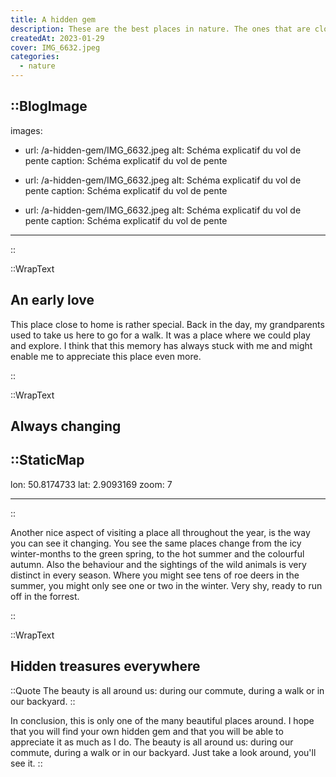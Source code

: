 ```yaml
---
title: A hidden gem
description: These are the best places in nature. The ones that are close to home. The places where you stroll on a regular evening. Where you know every little path and every tree. Where you can go to clear your mind after a long day of work and just be.  Take a look with me at some of my favourite moments in the small woods close to my home.
createdAt: 2023-01-29
cover: IMG_6632.jpeg
categories:
  - nature
---
```


<!-- prettier-ignore -->
::BlogImage
---

images:

- url: /a-hidden-gem/IMG_6632.jpeg
  alt: Schéma explicatif du vol de pente
  caption: Schéma explicatif du vol de pente

- url: /a-hidden-gem/IMG_6632.jpeg
  alt: Schéma explicatif du vol de pente
  caption: Schéma explicatif du vol de pente

- url: /a-hidden-gem/IMG_6632.jpeg
  alt: Schéma explicatif du vol de pente
  caption: Schéma explicatif du vol de pente

---

::

  <!-- <BlogImage url="a-hidden-gem/IMG_6632.jpeg" alt="Schéma explicatif du vol de pente" caption="Schéma explicatif du vol de pente" />
  <BlogImage url="a-hidden-gem/IMG_6632.jpeg" alt="Schéma explicatif du vol de pente" caption="Schéma explicatif du vol de pente" />
</div> -->

::WrapText

## An early love

<p>
  This place close to home is rather special. Back in the day, my grandparents used to take us here to go for a walk. It was a place where we could play and explore. I think that this memory has always stuck with me and might enable me to appreciate this place even more.
</p>
::

::WrapText

## Always changing

<!-- prettier-ignore -->
::StaticMap
---

lon: 50.8174733
lat: 2.9093169
zoom: 7

---

::

<p>
  Another nice aspect of visiting a place all throughout the year, is the way you can see it changing. You see the same places change from the icy winter-months to the green spring, to the hot summer and the colourful autumn. Also the behaviour and the sightings of the wild animals is very distinct in every season. Where you might see tens of roe deers in the summer, you might only see one or two in the winter. Very shy, ready to run off in the forrest.
  </p>
::

::WrapText

## Hidden treasures everywhere

::Quote
The beauty is all around us: during our commute, during a walk or in our backyard.
::

In conclusion, this is only one of the many beautiful places around.
I hope that you will find your own hidden gem and that you will be able to appreciate it as much as I do. The beauty is all around us: during our commute, during a walk or in our backyard. Just take a look around, you'll see it.
::
